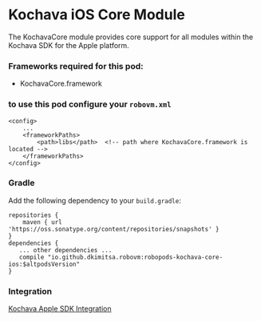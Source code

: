 # Kochava iOS Core Module

The KochavaCore module provides core support for all modules within the Kochava SDK for the Apple platform.


### Frameworks required for this pod:
* KochavaCore.framework

### to use this pod configure your `robovm.xml`

```
<config>
    ...
    <frameworkPaths>
        <path>libs</path>  <!-- path where KochavaCore.framework is located -->
    </frameworkPaths>
</config>
```

### Gradle

Add the following dependency to your `build.gradle`:

```
repositories {
    maven { url 'https://oss.sonatype.org/content/repositories/snapshots' }
}
dependencies {
   ... other dependencies ...
   compile "io.github.dkimitsa.robovm:robopods-kochava-core-ios:$altpodsVersion"
}
```

### Integration

[Kochava Apple SDK Integration](https://support.kochava.com/sdk-integration/sdk-kochavatracker-ios)
